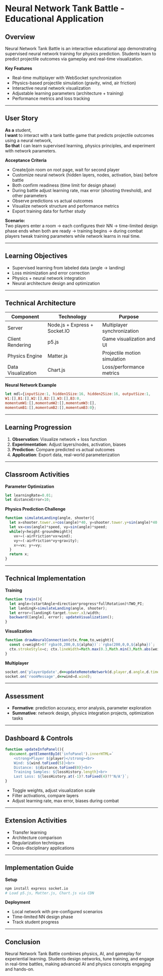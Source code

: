 # Neural Network Tank Battle - Educational Application

## Overview
Neural Network Tank Battle is an interactive educational app demonstrating supervised neural network training for physics prediction. Students learn to predict projectile outcomes via gameplay and real-time visualization.

**Key Features**
- Real-time multiplayer with WebSocket synchronization  
- Physics-based projectile simulation (gravity, wind, air friction)  
- Interactive neural network visualization  
- Adjustable learning parameters (architecture + training)  
- Performance metrics and loss tracking  

---

## User Story
**As a** student,  
**I want** to interact with a tank battle game that predicts projectile outcomes using a neural network,  
**So that** I can learn supervised learning, physics principles, and experiment with network parameters.

**Acceptance Criteria**
- Create/join room on root page, wait for second player  
- Customize neural network (hidden layers, nodes, activation, bias) before battle  
- Both confirm readiness (time limit for design phase)  
- During battle adjust learning rate, max error (shooting threshold), and other parameters  
- Observe predictions vs actual outcomes  
- Visualize network structure and performance metrics  
- Export training data for further study  

**Scenario:**  
Two players enter a room → each configures their NN → time-limited design phase ends when both are ready → training begins → during combat players tweak training parameters while network learns in real time.

---

## Learning Objectives
- Supervised learning from labeled data (angle → landing)  
- Loss minimization and error correction  
- Physics + neural network integration  
- Neural architecture design and optimization  

---

## Technical Architecture
| Component         | Technology                     | Purpose                                 |
|-------------------|--------------------------------|-----------------------------------------|
| Server            | Node.js + Express + Socket.IO  | Multiplayer synchronization             |
| Client Rendering  | p5.js                          | Game visualization and UI               |
| Physics Engine    | Matter.js                      | Projectile motion simulation            |
| Data Visualization| Chart.js                       | Loss/performance metrics                |

**Neural Network Example**
```javascript
let mdl={inputSize:1, hidden1Size:16, hidden2Size:16, outputSize:1,
W1:[],B1:[],W2:[],B2:[],W3:[],B3:0,
momentumW1:[],momentumW2:[],momentumW3:[],
momentumB1:[],momentumB2:[],momentumB3:0};
```

---

## Learning Progression
1. **Observation**: Visualize network + loss function  
2. **Experimentation**: Adjust layers/nodes, activation, biases  
3. **Prediction**: Compare predicted vs actual outcomes  
4. **Application**: Export data, real-world parameterization  

---

## Classroom Activities
**Parameter Optimization**
```javascript
let learningRate=0.01;
let distanceError=10;
```

**Physics Prediction Challenge**
```javascript
function simulateLanding(angle, shooter){
  let x=shooter.tower.x+cos(angle)*40, y=shooter.tower.y+sin(angle)*40;
  let vx=cos(angle)*speed, vy=sin(angle)*speed;
  while(y<height-groundHeight){
    vx+=(-airFriction*vx+wind);
    vy+=(-airFriction*vy+gravity);
    x+=vx; y+=vy;
  }
  return x;
}
```

---

## Technical Implementation
**Training**
```javascript
function train(){
  let angle=(startAngle+direction*progress*fullRotation)%TWO_PI;
  let landingX=simulateLanding(angle, shooter);
  let error=(landingX-target.tower.x)/width;
  backward([angle], error); updateVisualization();
}
```

**Visualization**
```javascript
function drawNeuralConnection(ctx,from,to,weight){
  const c=weight>0?`rgba(0,200,0,${alpha})`:`rgba(200,0,0,${alpha})`;
  ctx.strokeStyle=c; ctx.lineWidth=Math.max(0.3,Math.min(3,Math.abs(weight))); ctx.stroke();
}
```

**Multiplayer**
```javascript
socket.on('playerUpdate',d=>updateRemoteNetwork(d.player,d.angle,d.timestamp));
socket.on('roomMessage',d=>wind=d.wind);
```

---

## Assessment
- **Formative**: prediction accuracy, error analysis, parameter exploration  
- **Summative**: network design, physics integration projects, optimization tasks  

---

## Dashboard & Controls
```javascript
function updateInfoPanel(){
  document.getElementById('infoPanel').innerHTML=`
    <strong>Player ${player}</strong><br>
    Wind: ${wind.toFixed(5)}<br>
    Distance: ${distance.toFixed(0)}<br>
    Training Samples: ${lossHistory.length}<br>
    Last Loss: ${lossHistory.at(-1)?.toFixed(4)??'N/A'}`;
}
```
- Toggle weights, adjust visualization scale  
- Filter activations, compare layers  
- Adjust learning rate, max error, biases during combat  

---

## Extension Activities
- Transfer learning  
- Architecture comparison  
- Regularization techniques  
- Cross-disciplinary applications  

---

## Implementation Guide
**Setup**
```bash
npm install express socket.io
# Load p5.js, Matter.js, Chart.js via CDN
```

**Deployment**
- Local network with pre-configured scenarios  
- Time-limited NN design phase  
- Track student progress  

---

## Conclusion
Neural Network Tank Battle combines physics, AI, and gameplay for experiential learning. Students design networks, tune training, and engage in real-time battles, making advanced AI and physics concepts engaging and hands-on.
